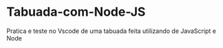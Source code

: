 # Tabuada-com-Node-JS
Pratica e teste no Vscode de uma tabuada feita utilizando de JavaScript e Node 
